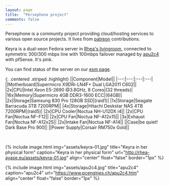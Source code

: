 ```yaml
---
layout: page
title:  "Persephone project"
comments: false
---
```


Persephone is a community project providing cloud/hosting services to various open source projects.
It lives from [patreon](https://www.patreon.com/ValkyrjaProject) contributions.

Keyra is a dual-xeon Fedora server in [Rhea's livingroom](https://cloud.rhea-ayase.eu/s/O2i5kF1nZhoyiEZ), connected to symmetric 300/300 mbps line with 100mbps failover managed by [apu2c4](https://www.pcengines.ch/apu2c4.htm) with pfSense. It's pink.

You can find status of the server on our [esm page](http://status.persephone.cloud).

{: .centered .striped .highlight}
||Component|Model||
|---:|---:|:---|:---|
||Motherboard|Supermicro X9DRi-LN4F+ Dual LGA2011 C602||
|2x|CPU|Intel Xeon E5-2690 @3.8GHz, 8 Cores|(32 threads)|
|16x|Memory|Supermicro 4GB DDR3-1600 ECC|(64GB)|
|2x|Storage|Samsung 830 Pro 128GB SSD|(raid1)|
|1x|Storage|Seagate Barracuda 3TB 7200RPM||
|4x|Storage|Hitachi Deskstar NAS 4TB 7200RPM|(raid5)|
|2x|CPU Cooler|Noctua NH-U12DX i4||
|2x|CPU Fan|Noctua NF-F12||
|2x|CPU Fan|Noctua NF-A12x15||
|3x|Exhaust Fan|Noctua NF-A12x25||
|2x|Intake Fan|Noctua NF-A14||
||Case|be quiet! Dark Base Pro 900||
||Power Supply|Corsair RM750x Gold||

&nbsp;

{% include image.html
  img="assets/keyra-01.jpg"
  title="Keyra in her physical form"
  caption="Keyra in her physical form"
  url="http://rhea-ayase.eu/assets/keyra-01.jpg"
  align="center"
  float="false"
  border="1px"
%}

{% include image.html
  img="assets/apu2c4.jpg"
  title="apu2c4"
  caption="apu2c4"
  url="https://www.pcengines.ch/apu2c4.htm"
  align="center"
  float="false"
  border="1px"
%}

